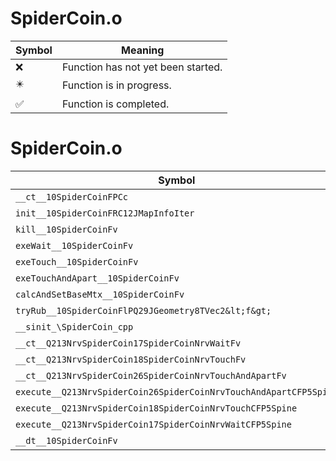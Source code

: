 # SpiderCoin.o
| Symbol | Meaning 
| ------------- | ------------- 
| :x: | Function has not yet been started. 
| :eight_pointed_black_star: | Function is in progress. 
| :white_check_mark: | Function is completed. 


# SpiderCoin.o
| Symbol | Decompiled? |
| ------------- | ------------- |
| `__ct__10SpiderCoinFPCc` | :x: |
| `init__10SpiderCoinFRC12JMapInfoIter` | :x: |
| `kill__10SpiderCoinFv` | :x: |
| `exeWait__10SpiderCoinFv` | :x: |
| `exeTouch__10SpiderCoinFv` | :x: |
| `exeTouchAndApart__10SpiderCoinFv` | :x: |
| `calcAndSetBaseMtx__10SpiderCoinFv` | :x: |
| `tryRub__10SpiderCoinFlPQ29JGeometry8TVec2&lt;f&gt;` | :x: |
| `__sinit_\SpiderCoin_cpp` | :x: |
| `__ct__Q213NrvSpiderCoin17SpiderCoinNrvWaitFv` | :x: |
| `__ct__Q213NrvSpiderCoin18SpiderCoinNrvTouchFv` | :x: |
| `__ct__Q213NrvSpiderCoin26SpiderCoinNrvTouchAndApartFv` | :x: |
| `execute__Q213NrvSpiderCoin26SpiderCoinNrvTouchAndApartCFP5Spine` | :x: |
| `execute__Q213NrvSpiderCoin18SpiderCoinNrvTouchCFP5Spine` | :x: |
| `execute__Q213NrvSpiderCoin17SpiderCoinNrvWaitCFP5Spine` | :x: |
| `__dt__10SpiderCoinFv` | :x: |
